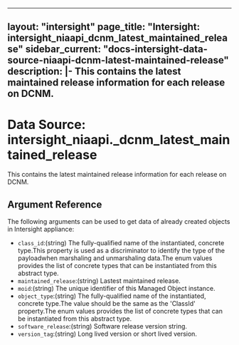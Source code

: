 
---
layout: "intersight"
page_title: "Intersight: intersight_niaapi_dcnm_latest_maintained_release"
sidebar_current: "docs-intersight-data-source-niaapi-dcnm-latest-maintained-release"
description: |-
This contains the latest maintained release information for each release on DCNM.
---

# Data Source: intersight_niaapi._dcnm_latest_maintained_release
This contains the latest maintained release information for each release on DCNM.
## Argument Reference
The following arguments can be used to get data of already created objects in Intersight appliance:
* `class_id`:(string) The fully-qualified name of the instantiated, concrete type.This property is used as a discriminator to identify the type of the payloadwhen marshaling and unmarshaling data.The enum values provides the list of concrete types that can be instantiated from this abstract type. 
* `maintained_release`:(string) Lastest maintained release. 
* `moid`:(string) The unique identifier of this Managed Object instance. 
* `object_type`:(string) The fully-qualified name of the instantiated, concrete type.The value should be the same as the 'ClassId' property.The enum values provides the list of concrete types that can be instantiated from this abstract type. 
* `software_release`:(string) Software release version string. 
* `version_tag`:(string) Long lived version or short lived version. 
